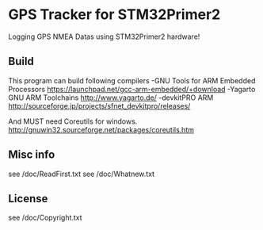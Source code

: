 GPS Tracker for STM32Primer2
====================================

Logging GPS NMEA Datas using STM32Primer2 hardware!


Build
------
This program can build following compilers
-GNU Tools for ARM Embedded Processors
 https://launchpad.net/gcc-arm-embedded/+download
-Yagarto GNU ARM Toolchains
 http://www.yagarto.de/
-devkitPRO ARM
 http://sourceforge.jp/projects/sfnet_devkitpro/releases/

And MUST need Coreutils for windows.
 http://gnuwin32.sourceforge.net/packages/coreutils.htm

Misc info
---------
see /doc/ReadFirst.txt
see /doc/Whatnew.txt

License
-------
see /doc/Copyright.txt
